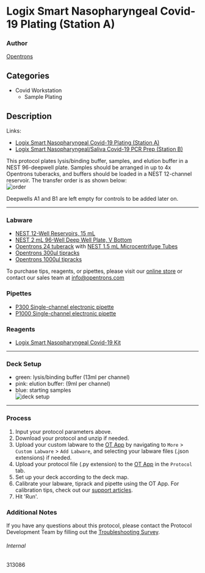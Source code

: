 # Logix Smart Nasopharyngeal Covid-19 Plating (Station A)

### Author
[Opentrons](https://opentrons.com/)

## Categories
* Covid Workstation
	* Sample Plating


## Description
Links:  
* [Logix Smart Nasopharyngeal Covid-19 Plating (Station A)](./313086)
* [Logix Smart Nasopharyngeal/Saliva Covid-19 PCR Prep (Station B)](./313086-logixsmart-station-B)

This protocol plates lysis/binding buffer, samples, and elution buffer in a NEST 96-deepwell plate. Samples should be arranged in up to 4x Opentrons tuberacks, and buffers should be loaded in a NEST 12-channel reservoir. The transfer order is as shown below:  
![order](https://opentrons-protocol-library-website.s3.amazonaws.com/custom-README-images/demo/order.png)

Deepwells A1 and B1 are left empty for controls to be added later on.

---

### Labware
* [NEST 12-Well Reservoirs, 15 mL](https://shop.opentrons.com/collections/verified-labware/products/nest-12-well-reservoir-15-ml)
* [NEST 2 mL 96-Well Deep Well Plate, V Bottom](https://shop.opentrons.com/collections/verified-labware/products/nest-0-2-ml-96-well-deep-well-plate-v-bottom)
* [Opentrons 24 tuberack](https://shop.opentrons.com/collections/verified-labware/products/tube-rack-set-1) with [NEST 1.5 mL Microcentrifuge Tubes](https://shop.opentrons.com/collections/verified-consumables/products/nest-microcentrifuge-tubes)
* [Opentrons 300µl tipracks](https://shop.opentrons.com/collections/opentrons-tips/products/opentrons-300ul-tips)
* [Opentrons 1000µl tipracks](https://shop.opentrons.com/collections/opentrons-tips/products/opentrons-1000ul-tips)

To purchase tips, reagents, or pipettes, please visit our [online store](https://shop.opentrons.com/) or contact our sales team at [info@opentrons.com](mailto:info@opentrons.com)

### Pipettes
* [P300 Single-channel electronic pipette](https://shop.opentrons.com/collections/ot-2-pipettes/products/single-channel-electronic-pipette)
* [P1000 Single-channel electronic pipette](https://shop.opentrons.com/collections/ot-2-pipettes/products/single-channel-electronic-pipette)

### Reagents
* [Logix Smart Nasopharyngeal Covid-19 Kit](https://codiagnostics.com/products/diagnostic-solutions/logix-smart-covid19/)

---

### Deck Setup
* green: lysis/binding buffer (13ml per channel)
* pink: elution buffer: (9ml per channel)
* blue: starting samples  
![deck setup](https://opentrons-protocol-library-website.s3.amazonaws.com/custom-README-images/313086/deck_setup.png)

---

### Process
1. Input your protocol parameters above.
2. Download your protocol and unzip if needed.
3. Upload your custom labware to the [OT App](https://opentrons.com/ot-app) by navigating to `More` > `Custom Labware` > `Add Labware`, and selecting your labware files (.json extensions) if needed.
4. Upload your protocol file (.py extension) to the [OT App](https://opentrons.com/ot-app) in the `Protocol` tab.
5. Set up your deck according to the deck map.
6. Calibrate your labware, tiprack and pipette using the OT App. For calibration tips, check out our [support articles](https://support.opentrons.com/en/collections/1559720-guide-for-getting-started-with-the-ot-2).
7. Hit 'Run'.

### Additional Notes
If you have any questions about this protocol, please contact the Protocol Development Team by filling out the [Troubleshooting Survey](https://protocol-troubleshooting.paperform.co/).

###### Internal
313086
